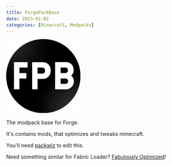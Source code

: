 ```yaml
---
title: ForgePackBase
date: 2023-01-02
categories: [Minecraft, Modpacks]
---
```

<img src="/assets/img/modpacks/ForgePackBase.png" alt="ForgePackBase" width="200"/>

The modpack base for Forge.

It's contains mods, that optimizes and tweaks minecraft.

You'll need [packwiz](https://packwiz.infra.link/) to edit this.

Need something similar for Fabric Loader? [Fabulously Optimized](https://github.com/Fabulously-Optimized/fabulously-optimized)!

